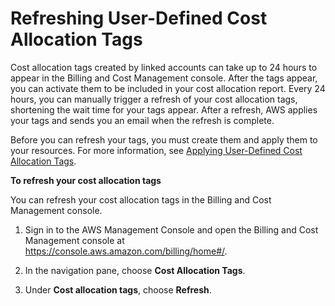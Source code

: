 # Refreshing User\-Defined Cost Allocation Tags<a name="refresh-cost-alloc-tags"></a>

Cost allocation tags created by linked accounts can take up to 24 hours to appear in the Billing and Cost Management console\. After the tags appear, you can activate them to be included in your cost allocation report\. Every 24 hours, you can manually trigger a refresh of your cost allocation tags, shortening the wait time for your tags appear\. After a refresh, AWS applies your tags and sends you an email when the refresh is complete\. 

Before you can refresh your tags, you must create them and apply them to your resources\. For more information, see [Applying User\-Defined Cost Allocation Tags](custom-tags.md#allocation-how)\.

**To refresh your cost allocation tags**

You can refresh your cost allocation tags in the Billing and Cost Management console\.

1. Sign in to the AWS Management Console and open the Billing and Cost Management console at [https://console\.aws\.amazon\.com/billing/home\#/](https://console.aws.amazon.com/billing/home)\.

1. In the navigation pane, choose **Cost Allocation Tags**\.

1. Under **Cost allocation tags**, choose **Refresh**\.